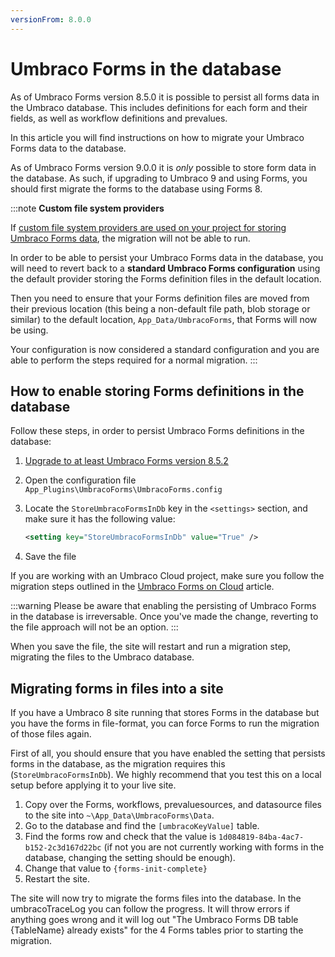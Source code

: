 ```yaml
---
versionFrom: 8.0.0
---
```


# Umbraco Forms in the database

As of Umbraco Forms version 8.5.0 it is possible to persist all forms data in the Umbraco database. This includes definitions for each form and their fields, as well as workflow definitions and prevalues.

In this article you will find instructions on how to migrate your Umbraco Forms data to the database.

As of Umbraco Forms version 9.0.0 it is *only* possible to store form data in the database.  As such, if upgrading to Umbraco 9 and using Forms, you should first migrate the forms to the database using Forms 8.

:::note
**Custom file system providers**

If [custom file system providers are used on your project for storing Umbraco Forms data](../../../../Extending/FileSystemProviders/#custom-providers), the migration will not be able to run.

In order to be able to persist your Umbraco Forms data in the database, you will need to revert back to a **standard Umbraco Forms configuration** using the default provider storing the Forms definition files in the default location.

Then you need to ensure that your Forms definition files are moved from their previous location (this being a non-default file path, blob storage or similar) to the default location, `App_Data/UmbracoForms`, that Forms will now be using.

Your configuration is now considered a standard configuration and you are able to perform the steps required for a normal migration.
:::

## How to enable storing Forms definitions in the database

Follow these steps, in order to persist Umbraco Forms definitions in the database:

1. [Upgrade to at least Umbraco Forms version 8.5.2](../../Installation/ManualUpgrade.md)
2. Open the configuration file `App_Plugins\UmbracoForms\UmbracoForms.config`
3. Locate the `StoreUmbracoFormsInDb` key in the `<settings>` section, and make sure it has the following value:

    ```xml
    <setting key="StoreUmbracoFormsInDb" value="True" />
    ```

4. Save the file

If you are working with an Umbraco Cloud project, make sure you follow the migration steps outlined in the [Umbraco Forms on Cloud](../../../../Umbraco-Cloud/Deployment/Umbraco-Forms-on-Cloud) article.

:::warning
Please be aware that enabling the persisting of Umbraco Forms in the database is irreversable. Once you've made the change, reverting to the file approach will not be an option.
:::

When you save the file, the site will restart and run a migration step, migrating the files to the Umbraco database.

## Migrating forms in files into a site

If you have a Umbraco 8 site running that stores Forms in the database but you have the forms in file-format, you can force Forms to run the migration of those files again.

First of all, you should ensure that you have enabled the setting that persists forms in the database, as the migration requires this (`StoreUmbracoFormsInDb`). We highly recommend that you test this on a local setup before applying it to your live site.

1. Copy over the Forms, workflows, prevaluesources, and datasource files to the site into `~\App_Data\UmbracoForms\Data`.
1. Go to the database and find the `[umbracoKeyValue]` table.
1. Find the forms row and check that the value is `1d084819-84ba-4ac7-b152-2c3d167d22bc` (if not you are not currently working with forms in the database, changing the setting should be enough).
1. Change that value to `{forms-init-complete}`
1. Restart the site.

The site will now try to migrate the forms files into the database. In the umbracoTraceLog you can follow the progress. It will throw errors if anything goes wrong and it will log out "The Umbraco Forms DB table {TableName} already exists" for the 4 Forms tables prior to starting the migration.
